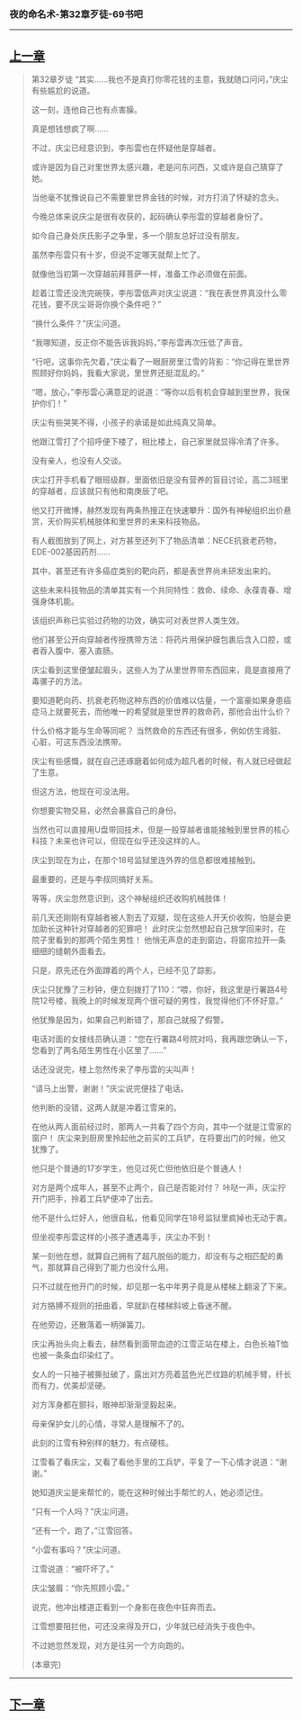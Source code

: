 ### 夜的命名术-第32章歹徒-69书吧

--------
[上一章](./f1056286769eb7f69a0d7fa8b2c7139a.md)
--------


>
>
>
>第32章歹徒
>“其实……我也不是真打你零花钱的主意，我就随口问问，”庆尘有些尴尬的说道。
>
>这一刻，连他自己也有点害臊。
>
>真是想钱想疯了啊……
>
>不过，庆尘已经意识到，李彤雲也在怀疑他是穿越者。
>
>或许是因为自己对里世界太感兴趣，老是问东问西，又或许是自己猜穿了她。
>
>当他毫不犹豫说自己不需要里世界金钱的时候，对方打消了怀疑的念头。
>
>今晚总体来说庆尘是很有收获的，起码确认李彤雲的穿越者身份了。
>
>如今自己身处庆氏影子之争里，多一个朋友总好过没有朋友。
>
>虽然李彤雲只有十岁，但说不定哪天就帮上忙了。
>
>就像他当初第一次穿越前拜菩萨一样，准备工作必须做在前面。
>
>趁着江雪还没洗完碗筷，李彤雲低声对庆尘说道：“我在表世界真没什么零花钱，要不庆尘哥哥你换个条件吧？”
>
>“换什么条件？”庆尘问道。
>
>“我哪知道，反正你不能告诉我妈妈，”李彤雲再次压低了声音。
>
>“行吧，这事你先欠着，”庆尘看了一眼厨房里江雪的背影：“你记得在里世界照顾好你妈妈，我看大家说，里世界还挺混乱的。”
>
>“嗯，放心，”李彤雲心满意足的说道：“等你以后有机会穿越到里世界，我保护你们！”
>
>庆尘有些哭笑不得，小孩子的承诺是如此纯真又简单。
>
>他跟江雪打了个招呼便下楼了，相比楼上，自己家里就显得冷清了许多。
>
>没有亲人，也没有人交谈。
>
>庆尘打开手机看了眼班级群，里面依旧是没有营养的盲目讨论，高二3班里的穿越者，应该就只有他和南庚辰了吧。
>
>他又打开微博，赫然发现有两条热搜正在快速攀升：国外有神秘组织出价悬赏，天价购买机械肢体和里世界的未来科技物品。
>
>有人截图放到了网上，对方甚至还列下了物品清单：NECE抗衰老药物，EDE-002基因药剂……
>
>其中，甚至还有许多癌症类别的靶向药，都是表世界尚未研发出来的。
>
>这些未来科技物品的清单其实有一个共同特性：救命、续命、永葆青春、增强身体机能。
>
>该组织声称已实验过药物的功效，确实可对表世界人类生效。
>
>他们甚至公开向穿越者传授携带方法：将药片用保护膜包裹后含入口腔，或者吞入腹中、塞入直肠。
>
>庆尘看到这里便皱起眉头，这些人为了从里世界带东西回来，竟是直接用了毒骡子的方法。
>
>要知道靶向药、抗衰老药物这种东西的价值难以估量，一个富豪如果身患癌症马上就要死去，而他唯一的希望就是里世界的救命药，那他会出什么价？
>
>什么价格才能与生命等同呢？
>当然救命的东西还有很多，例如仿生肾脏、心脏，可这东西没法携带。
>
>庆尘有些感慨，就在自己还琢磨着如何成为超凡者的时候，有人就已经做起了生意。
>
>但这方法，他现在可没法用。
>
>你想要实物交易，必然会暴露自己的身份。
>
>当然也可以直接用U盘带回技术，但是一般穿越者谁能接触到里世界的核心科技？未来也许可以，但现在似乎还没这样的人。
>
>庆尘到现在为止，在那个18号监狱里连外界的信息都很难接触到。
>
>最重要的，还是与李叔同搞好关系。
>
>等等，庆尘忽然意识到，这个神秘组织还收购机械肢体！
>
>前几天还刚刚有穿越者被人割去了双腿，现在这些人开天价收购，怕是会更加助长这种针对穿越者的犯罪吧！
>此时庆尘忽然想起自己放学回来时，在院子里看到的那两个陌生男性！
>他悄无声息的走到窗边，将窗帘拉开一条细细的缝朝外面看去。
>
>只是，原先还在外面蹲着的两个人，已经不见了踪影。
>
>庆尘只犹豫了三秒钟，便立刻拨打了110：“喂，你好，我这里是行署路4号院12号楼，我晚上的时候发现两个很可疑的男性，我觉得他们不怀好意。”
>
>他犹豫是因为，如果自己判断错了，那自己就报了假警。
>
>电话对面的女接线员确认道：“您在行署路4号院对吗，我再跟您确认一下，您看到了两名陌生男性在小区里了……”
>
>话还没说完，楼上忽然传来了李彤雲的尖叫声！
>
>“请马上出警，谢谢！”庆尘说完便挂了电话。
>
>他判断的没错，这两人就是冲着江雪来的。
>
>在他从两人面前经过时，那两人一共看了四个方向，其中一个就是江雪家的窗户！
>庆尘来到厨房里拎起他之前买的工兵铲，在将要出门的时候，他又犹豫了。
>
>他只是个普通的17岁学生，他见过死亡但他依旧是个普通人！
>
>对方是两个成年人，甚至不止两个，自己是否能对付？
>咔哒一声，庆尘拧开门把手，拎着工兵铲便冲了出去。
>
>他不是什么烂好人，他很自私，他看见同学在18号监狱里疯掉也无动于衷。
>
>但坐视李彤雲这样的小孩子遭遇毒手，庆尘办不到！
>
>某一刻他在想，就算自己拥有了超凡脱俗的能力，却没有与之相匹配的勇气，那就算自己得到了能力也没什么用。
>
>只不过就在他开门的时候，却见那一名中年男子竟是从楼梯上翻滚了下来。
>
>对方胳膊不规则的扭曲着，早就趴在楼梯斜坡上昏迷不醒。
>
>在他旁边，还散落着一柄弹簧刀。
>
>庆尘再抬头向上看去，赫然看到面带血迹的江雪正站在楼上，白色长袖T恤也被一条条血印染红了。
>
>女人的一只袖子被撕扯破了，露出对方亮着蓝色光芒纹路的机械手臂，纤长而有力，优美却坚硬。
>
>对方浑身都在颤抖，眼神却渐渐坚毅起来。
>
>母亲保护女儿的心情，寻常人是理解不了的。
>
>此刻的江雪有种别样的魅力，有点硬核。
>
>江雪看了看庆尘，又看了看他手里的工兵铲，平复了一下心情才说道：“谢谢。”
>
>她知道庆尘是来帮忙的，能在这种时候出手帮忙的人，她必须记住。
>
>“只有一个人吗？”庆尘问道。
>
>“还有一个，跑了，”江雪回答。
>
>“小雲有事吗？”庆尘问道。
>
>江雪说道：“被吓坏了。”
>
>庆尘皱眉：“你先照顾小雲。”
>
>说完，他冲出楼道正看到一个身影在夜色中狂奔而去。
>
>江雪想要阻拦他，可还没来得及开口，少年就已经消失于夜色中。
>
>不过她忽然发现，对方是往另一个方向跑的。
>
>(本章完)
>
>

--------
[下一章](./17e3df0a85db5f6750022c59a85fd5e7.md)
--------
